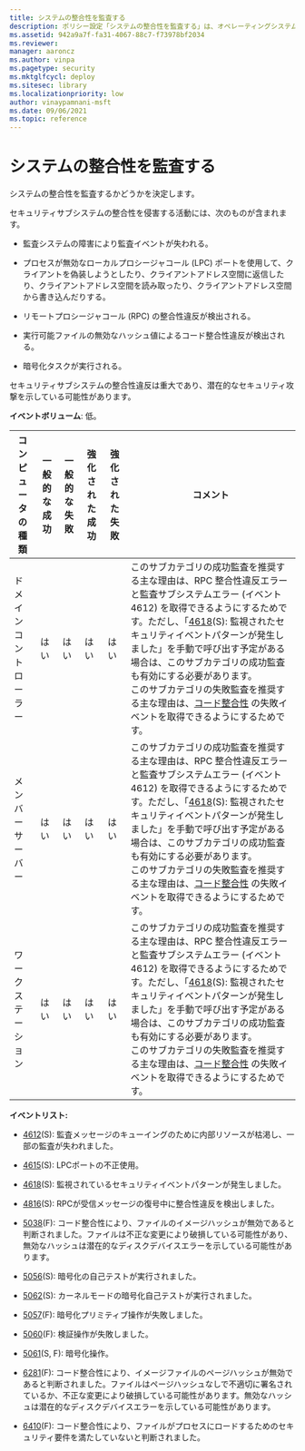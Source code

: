 ```yaml
---
title: システムの整合性を監査する
description: ポリシー設定「システムの整合性を監査する」は、オペレーティングシステムがセキュリティサブシステムの整合性を侵害するイベントを監査するかどうかを決定します。
ms.assetid: 942a9a7f-fa31-4067-88c7-f73978bf2034
ms.reviewer: 
manager: aaroncz
ms.author: vinpa
ms.pagetype: security
ms.mktglfcycl: deploy
ms.sitesec: library
ms.localizationpriority: low
author: vinaypamnani-msft
ms.date: 09/06/2021
ms.topic: reference
---
```


# システムの整合性を監査する

システムの整合性を監査するかどうかを決定します。

セキュリティサブシステムの整合性を侵害する活動には、次のものが含まれます。

-   監査システムの障害により監査イベントが失われる。

-   プロセスが無効なローカルプロシージャコール (LPC) ポートを使用して、クライアントを偽装しようとしたり、クライアントアドレス空間に返信したり、クライアントアドレス空間を読み取ったり、クライアントアドレス空間から書き込んだりする。

-   リモートプロシージャコール (RPC) の整合性違反が検出される。

-   実行可能ファイルの無効なハッシュ値によるコード整合性違反が検出される。

-   暗号化タスクが実行される。

セキュリティサブシステムの整合性違反は重大であり、潜在的なセキュリティ攻撃を示している可能性があります。

**イベントボリューム**: 低。

| コンピュータの種類 | 一般的な成功 | 一般的な失敗 | 強化された成功 | 強化された失敗 | コメント                                                                                                                                                                                                                                                                                                                                                                                                                                                                                                                                                                                   |
|-------------------|-----------------|-----------------|------------------|------------------|--------------------------------------------------------------------------------------------------------------------------------------------------------------------------------------------------------------------------------------------------------------------------------------------------------------------------------------------------------------------------------------------------------------------------------------------------------------------------------------------------------------------------------------------------------------------------------------------|
| ドメインコントローラー | はい             | はい             | はい              | はい              | このサブカテゴリの成功監査を推奨する主な理由は、RPC 整合性違反エラーと監査サブシステムエラー (イベント 4612) を取得できるようにするためです。ただし、「[4618](event-4618.md)(S): 監視されたセキュリティイベントパターンが発生しました」を手動で呼び出す予定がある場合は、このサブカテゴリの成功監査も有効にする必要があります。<br>このサブカテゴリの失敗監査を推奨する主な理由は、[コード整合性](/previous-versions/windows/it-pro/windows-server-2008-R2-and-2008/dd348642(v=ws.10)) の失敗イベントを取得できるようにするためです。 |
| メンバーサーバー     | はい             | はい             | はい              | はい              | このサブカテゴリの成功監査を推奨する主な理由は、RPC 整合性違反エラーと監査サブシステムエラー (イベント 4612) を取得できるようにするためです。ただし、「[4618](event-4618.md)(S): 監視されたセキュリティイベントパターンが発生しました」を手動で呼び出す予定がある場合は、このサブカテゴリの成功監査も有効にする必要があります。<br>このサブカテゴリの失敗監査を推奨する主な理由は、[コード整合性](/previous-versions/windows/it-pro/windows-server-2008-R2-and-2008/dd348642(v=ws.10)) の失敗イベントを取得できるようにするためです。 |
| ワークステーション   | はい             | はい             | はい              | はい              | このサブカテゴリの成功監査を推奨する主な理由は、RPC 整合性違反エラーと監査サブシステムエラー (イベント 4612) を取得できるようにするためです。ただし、「[4618](event-4618.md)(S): 監視されたセキュリティイベントパターンが発生しました」を手動で呼び出す予定がある場合は、このサブカテゴリの成功監査も有効にする必要があります。<br>このサブカテゴリの失敗監査を推奨する主な理由は、[コード整合性](/previous-versions/windows/it-pro/windows-server-2008-R2-and-2008/dd348642(v=ws.10)) の失敗イベントを取得できるようにするためです。 |

**イベントリスト:**

-   [4612](event-4612.md)(S): 監査メッセージのキューイングのために内部リソースが枯渇し、一部の監査が失われました。

-   [4615](event-4615.md)(S): LPCポートの不正使用。

-   [4618](event-4618.md)(S): 監視されているセキュリティイベントパターンが発生しました。

-   [4816](event-4816.md)(S): RPCが受信メッセージの復号中に整合性違反を検出しました。

-   [5038](event-5038.md)(F): コード整合性により、ファイルのイメージハッシュが無効であると判断されました。ファイルは不正な変更により破損している可能性があり、無効なハッシュは潜在的なディスクデバイスエラーを示している可能性があります。

-   [5056](event-5056.md)(S): 暗号化の自己テストが実行されました。

-   [5062](event-5062.md)(S): カーネルモードの暗号化自己テストが実行されました。

-   [5057](event-5057.md)(F): 暗号化プリミティブ操作が失敗しました。

-   [5060](event-5060.md)(F): 検証操作が失敗しました。

-   [5061](event-5061.md)(S, F): 暗号化操作。

-   [6281](event-6281.md)(F): コード整合性により、イメージファイルのページハッシュが無効であると判断されました。ファイルはページハッシュなしで不適切に署名されているか、不正な変更により破損している可能性があります。無効なハッシュは潜在的なディスクデバイスエラーを示している可能性があります。

-   [6410](event-6410.md)(F): コード整合性により、ファイルがプロセスにロードするためのセキュリティ要件を満たしていないと判断されました。
